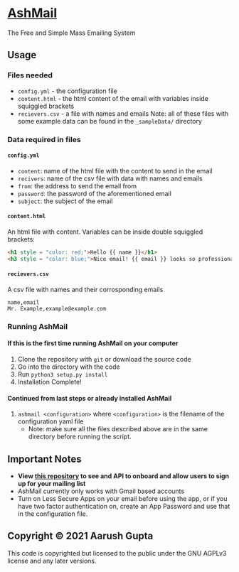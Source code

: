 # [AshMail](https://ashmail.theaarushgupta.com)
The Free and Simple Mass Emailing System 

## Usage

### Files needed
- `config.yml` - the configuration file
- `content.html` - the html content of the email with variables inside squiggled brackets
- `recievers.csv` - a file with names and emails
Note: all of these files with some example data can be found in the `_sampleData/` directory

### Data required in files

#### `config.yml`
- `content`: name of the html file with the content to send in the email
- `recivers`: name of the csv file with data with names and emails
- `from`: the address to send the email from
- `password`: the password of the aforementioned email
- `subject`: the subject of the email

#### `content.html`
An html file with content. Variables can be inside double squiggled brackets:
```html
<h1 style = "color: red;">Hello {{ name }}</h1>
<h3 style = "color: blue;">Nice email! {{ email }} looks so professional</h3>
```

#### `recievers.csv`
A csv file with names and their corrosponding emails
```csv
name,email
Mr. Example,example@example.com
```

### Running AshMail

#### If this is the first time running AshMail on your computer
1. Clone the repository with `git` or download the source code
2. Go into the directory with the code
3. Run `python3 setup.py install`
4. Installation Complete!

#### Continued from last steps or already installed AshMail
1. `ashmail <configuration>` where `<configuration>` is the filename of the configuration yaml file
    - Note: make sure all the files described above are in the same directory before running the script.

## Important Notes
- **View [this repository](https://github.com/ashmail/onboarding-api) to see and API to onboard and allow users to sign up for your mailing list**
- AshMail currently only works with Gmail based accounts
- Turn on Less Secure Apps on your email before using the app, or if you have two factor authentication on, create an App Password and use that in the configuration file.

## Copyright &copy; 2021 Aarush Gupta
This code is copyrighted but licensed to the public under the GNU AGPLv3 license and any later versions.

